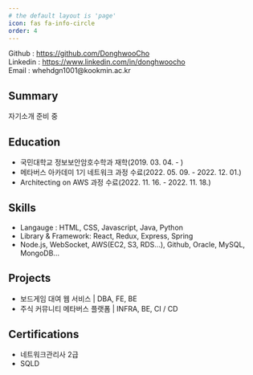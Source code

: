 ```yaml
---
# the default layout is 'page'
icon: fas fa-info-circle
order: 4
---
```

<div>
    <p>
        Github : <a href="https://github.com/DonghwooCho">https://github.com/DonghwooCho</a>
        <br/>
        Linkedin : <a href="https://www.linkedin.com/in/donghwoocho">https://www.linkedin.com/in/donghwoocho</a>
        <br/>
        Email : whehdgn1001@kookmin.ac.kr
    <p>
<div>

<h2>Summary</h2>
자기소개 준비 중

<h2>Education</h2>
<ul> 
    <li>국민대학교 정보보안암호수학과 재학(2019. 03. 04. - )</li>
    <li>메타버스 아카데미 1기 네트워크 과정 수료(2022. 05. 09. - 2022. 12. 01.)</li>
    <li>Architecting on AWS 과정 수료(2022. 11. 16. - 2022. 11. 18.)</li>
</ul>

<h2>Skills</h2>
<ul> 
    <li>Langauge : HTML, CSS, Javascript, Java, Python</li>
    <li>Library & Framework: React, Redux, Express, Spring</li>
    <li>Node.js, WebSocket, AWS(EC2, S3, RDS...), Github, Oracle, MySQL, MongoDB...</li>
</ul>

<h2>Projects</h2>
<ul> 
    <li>보드게임 대여 웹 서비스 | DBA, FE, BE</li>
    <li>주식 커뮤니티 메타버스 플랫폼 | INFRA, BE, CI / CD</li>
</ul>

<h2>Certifications</h2>
<ul> 
    <li>네트워크관리사 2급</li>
    <li>SQLD</li>
</ul>